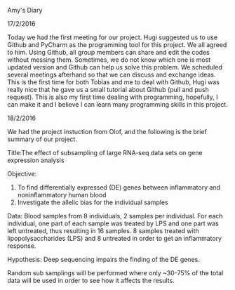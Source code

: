 Amy's Diary

17/2/2016

Today we had the first meeting for our project. Hugi suggested us to use Github and PyCharm as the programming tool for this project.
We all agreed to him. Using Github, all group members can share and edit the codes without messing them. Sometimes, we do not know 
which one is most updated version and Github can help us solve this problem. We scheduled several meetings afterhand so that we can 
discuss and exchange ideas. This is the first time for both Tobias and me to deal with Github, Hugi was really nice that he gave us 
a small tutorial about Github (pull and push request). This is also my first time dealing with programming, hopefully, I can make it
and I believe I can learn many programming skills in this project.

18/2/2016

We had the project instuction from Olof, and the following is the brief summary of our project.

Title:The effect of subsampling of large RNA-seq data sets on gene expression analysis

Objective: 
1. To find differentially expressed (DE) genes between inflammatory and noninflammatory human blood
2. Investigate the allelic bias for the individual samples
           
Data: Blood samples from 8 individuals, 2 samples per individual. For each individual, one part of each sample was treated by LPS and
one part was left untreated, thus resulting in 16 samples. 8 samples treated with lipopolysaccharides (LPS) and 8 untreated in order to get an inflammatory response.
      
Hypothesis: Deep sequencing impairs the finding of the DE genes.

Random sub samplings will be performed where only ~30-75% of the total data will be used in order to see how it affects the results.

